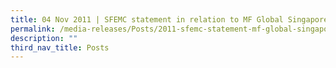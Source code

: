 ```yaml
---
title: 04 Nov 2011 | SFEMC statement in relation to MF Global Singapore
permalink: /media-releases/Posts/2011-sfemc-statement-mf-global-singapore/
description: ""
third_nav_title: Posts
---
```


